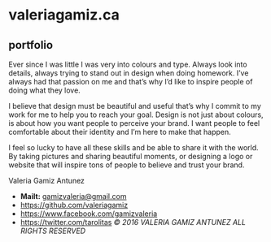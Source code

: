 # valeriagamiz.ca
## portfolio

Ever since I was little I was very into colours and type. Always look into details, always trying to stand out in design when doing homework. I’ve always had that passion on me and that’s why I’d like to inspire people of doing what they love.

I believe that design must be beautiful and useful that’s why I commit to my work for me to help you to reach your goal.  Design is not just about colours, is about how you want people to perceive your brand. I want people to feel comfortable about their identity and I’m here to make that happen.

I feel so lucky to have all these skills and be able to share it with the world. By taking pictures and sharing beautiful moments, or designing a logo or website that will inspire tons of people to believe and trust your brand.

Valeria Gamiz Antunez
- **Mailt:** gamizvaleria@gmail.com
- https://github.com/valeriagamiz
- https://www.facebook.com/gamizvaleria
- https://twitter.com/tarolitas
*© 2016 VALERIA GAMIZ ANTUNEZ ALL RIGHTS RESERVED*
